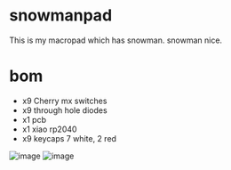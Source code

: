 # snowmanpad
This is my macropad which has snowman. snowman nice.

# bom
- x9 Cherry mx switches
- x9 through hole diodes
- x1 pcb
- x1 xiao rp2040
- x9 keycaps 7 white, 2 red

![image](https://github.com/user-attachments/assets/3d346ff4-e9ca-4ecc-93f3-d011d3959bcf)
![image](https://github.com/user-attachments/assets/40723d4c-fb52-408e-b49f-ec0229283be4)
